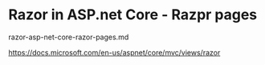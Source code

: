 # Razor in ASP.net Core - Razpr pages

razor-asp-net-core-razor-pages.md

https://docs.microsoft.com/en-us/aspnet/core/mvc/views/razor

